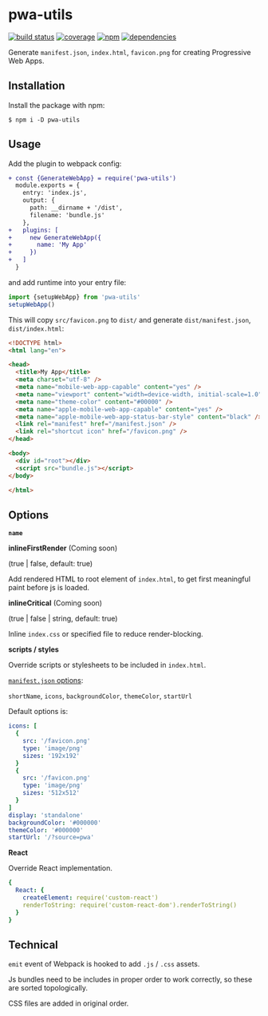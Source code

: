 # pwa-utils

[![build status](https://travis-ci.org/dk00/pwa-utils.svg)](//travis-ci.org/dk00/pwa-utils)
[![coverage](https://codecov.io/gh/dk00/pwa-utils/branch/master/graph/badge.svg)](//codecov.io/gh/dk00/pwa-utils)
[![npm](https://img.shields.io/npm/v/pwa-utils.svg)](//npm.im/pwa-utils)
[![dependencies](https://david-dm.org/dk00/pwa-utils/status.svg)](//david-dm.org/dk00/pwa-utils)

Generate `manifest.json`, `index.html`, `favicon.png` for creating Progressive Web Apps.

## Installation

Install the package with npm:

`$ npm i -D pwa-utils`

## Usage

Add the plugin to webpack config:

```diff
+ const {GenerateWebApp} = require('pwa-utils')
  module.exports = {
    entry: 'index.js',
    output: {
      path: __dirname + '/dist',
      filename: 'bundle.js'
    },
+   plugins: [
+     new GenerateWebApp({
+       name: 'My App'
+     })
+   ]
  }
```

and add runtime into your entry file:

```js
import {setupWebApp} from 'pwa-utils'
setupWebApp()
```

This will copy `src/favicon.png` to `dist/` and generate `dist/manifest.json`, `dist/index.html`:

```html
<!DOCTYPE html>
<html lang="en">

<head>
  <title>My App</title>
  <meta charset="utf-8" />
  <meta name="mobile-web-app-capable" content="yes" />
  <meta name="viewport" content="width=device-width, initial-scale=1.0" />
  <meta name="theme-color" content="#00000" />
  <meta name="apple-mobile-web-app-capable" content="yes" />
  <meta name="apple-mobile-web-app-status-bar-style" content="black" />
  <link rel="manifest" href="/manifest.json" />
  <link rel="shortcut icon" href="/favicon.png" />
</head>

<body>
  <div id="root"></div>
  <script src="bundle.js"></script>
</body>

</html>
```

## Options

**`name`**

**inlineFirstRender** (Coming soon)

(true | false, default: true)

Add rendered HTML to root element of `index.html`, to get first meaningful paint before js is loaded.

**inlineCritical** (Coming soon)

(true | false | string, default: true)

Inline `index.css` or specified file to reduce render-blocking.


**scripts / styles**

Override scripts or stylesheets to be included in `index.html`.

[`manifest.json` options](https://developers.google.com/web/fundamentals/web-app-manifest/):

`shortName`, `icons`, `backgroundColor`, `themeColor`, `startUrl`

Default options is:

```yml
icons: [
  {
    src: '/favicon.png'
    type: 'image/png'
    sizes: '192x192'
  }
  {
    src: '/favicon.png'
    type: 'image/png'
    sizes: '512x512'
  }
]
display: 'standalone'
backgroundColor: '#000000'
themeColor: '#000000'
startUrl: '/?source=pwa'
```

**React**

Override React implementation.


```yml
{
  React: {
    createElement: require('custom-react')
    renderToString: require('custom-react-dom').renderToString()
  }
}
```

## Technical

`emit` event of Webpack is hooked to add `.js` / `.css` assets.

Js bundles need to be includes in proper order to work correctly, so these are sorted topologically.

CSS files are added in original order.
